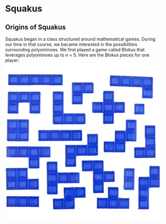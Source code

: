 # Squakus

## Origins of Squakus
Squakus began in a class structured around mathematical games. During our time in that course, we became interested in the possibilities
surrounding polyominoes. We first played a game called Blokus that leverages polyominoes up to n = 5. 
Here are the Blokus pieces for one player:
![alt text](images/polyominoes.png "Blokus Pieces")